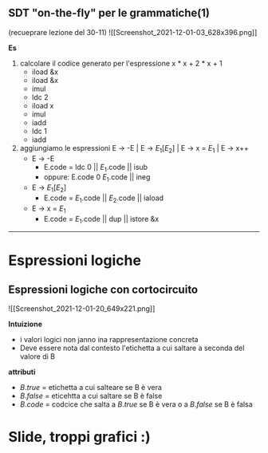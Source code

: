## SDT "on-the-fly" per le grammatiche(1)
(recueprare lezione del 30-11)
![[Screenshot_2021-12-01-03_628x396.png]]

**Es**
1. calcolare il codice generato per l'espressione x \* x + 2 \* x + 1
	- iload &x
	- iload &x
	- imul
	- ldc 2
	- iload x
	- imul
	- iadd
	- ldc 1
	- iadd
2. aggiungiamo le espressioni E -> -E | E -> $E_1[E_2]$ | E -> x = $E_1$ | E -> x++
	- E -> -E
		- E.code = ldc 0 || $E_1$.code || isub
		- oppure: E.code 0 $E_1$.code || ineg
	- E -> $E_1[E_2]$
		- E.code = $E_1$.code || $E_2$.code || iaload
	- E -> x = $E_1$
		- E.code = $E_1$.code || dup || istore &x

---
# Espressioni logiche


## Espressioni logiche con cortocircuito
![[Screenshot_2021-12-01-20_649x221.png]]

**Intuizione**
- i valori logici non janno ina rappresentazione concreta
- Deve essere nota dal contesto l'etichetta a cui saltare a seconda del valore di B

**attributi**
- $B.true$ = etichetta a cui salteare se B è vera
- $B.false$ = eticehtta a cui saltare se B è false
- $B.code$ = codcice che salta a $B.true$ se B è vera o a $B.false$ se B è falsa

# Slide, troppi grafici :)